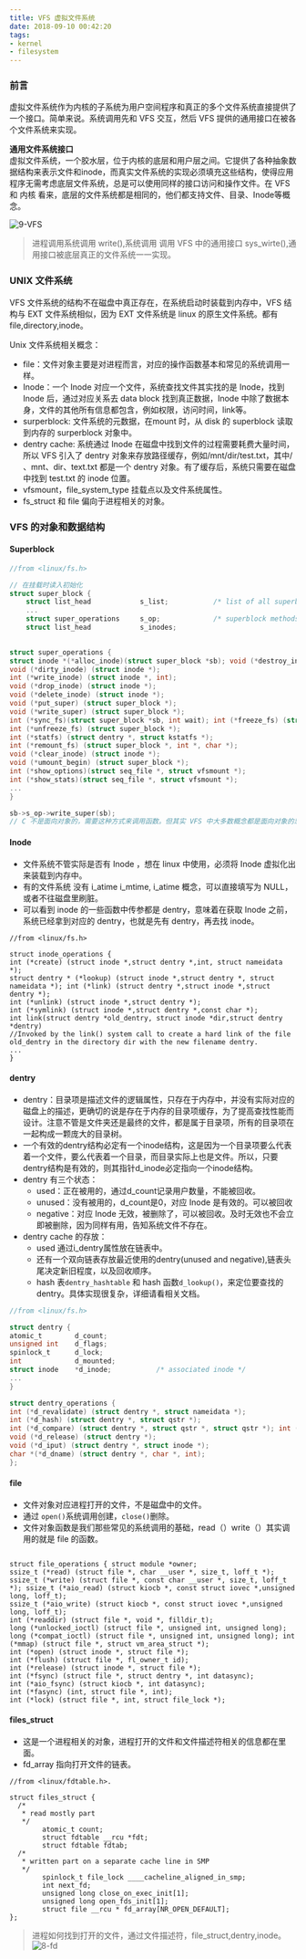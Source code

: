 ```yaml
---
title: VFS 虚拟文件系统
date: 2018-09-10 00:42:20
tags:
- kernel
- filesystem
---
```

### 前言
虚拟文件系统作为内核的子系统为用户空间程序和真正的多个文件系统直接提供了一个接口。简单来说。系统调用先和 VFS 交互，然后 VFS 提供的通用接口在被各个文件系统来实现。

**通用文件系统接口**  
虚拟文件系统，一个胶水层，位于内核的底层和用户层之间。它提供了各种抽象数据结构来表示文件和inode，而真实文件系统的实现必须填充这些结构，使得应用程序无需考虑底层文件系统，总是可以使用同样的接口访问和操作文件。在 VFS 和 内核 看来，底层的文件系统都是相同的，他们都支持文件、目录、Inode等概念。

![9-VFS](https://raw.githubusercontent.com/Tomoku-dm/blog-images/master/9-VFS.png)

> 进程调用系统调用 write(),系统调用 调用 VFS 中的通用接口 sys_wirte(),通用接口被底层真正的文件系统一一实现。

### UNIX 文件系统
VFS 文件系统的结构不在磁盘中真正存在，在系统启动时装载到内存中，VFS 结构与 EXT 文件系统相似，因为 EXT 文件系统是 linux 的原生文件系统。都有 file,directory,inode。

Unix 文件系统相关概念：
- file：文件对象主要是对进程而言，对应的操作函数基本和常见的系统调用一样。
- Inode：一个 Inode 对应一个文件，系统查找文件其实找的是 Inode，找到 Inode 后，通过对应关系去 data block 找到真正数据，Inode 中除了数据本身，文件的其他所有信息都包含，例如权限，访问时间，link等。
- surperblock: 文件系统的元数据，在mount 时，从 disk 的 superblock 读取到内存的 surperblock 对象中。
- dentry cache: 系统通过 Inode 在磁盘中找到文件的过程需要耗费大量时间，所以 VFS 引入了 dentry 对象来存放路径缓存，例如/mnt/dir/test.txt，其中/ 、mnt、dir、text.txt 都是一个 dentry 对象。有了缓存后，系统只需要在磁盘中找到 test.txt 的 inode 位置。 
- vfsmount，file_system_type  挂载点以及文件系统属性。
- fs_struct 和 file 偏向于进程相关的对象。



### VFS 的对象和数据结构

#### Superblock 

```c
//from <linux/fs.h>

// 在挂载时读入初始化
struct super_block {
    struct list_head            s_list;           /* list of all superblocks */
    ...
    struct super_operations     s_op;             /* superblock methods */
    struct list_head            s_inodes;           
    

struct super_operations {
struct inode *(*alloc_inode)(struct super_block *sb); void (*destroy_inode)(struct inode *);
void (*dirty_inode) (struct inode *);
int (*write_inode) (struct inode *, int);
void (*drop_inode) (struct inode *);
void (*delete_inode) (struct inode *);
void (*put_super) (struct super_block *);
void (*write_super) (struct super_block *);
int (*sync_fs)(struct super_block *sb, int wait); int (*freeze_fs) (struct super_block *);
int (*unfreeze_fs) (struct super_block *);
int (*statfs) (struct dentry *, struct kstatfs *);
int (*remount_fs) (struct super_block *, int *, char *);
void (*clear_inode) (struct inode *);
void (*umount_begin) (struct super_block *);
int (*show_options)(struct seq_file *, struct vfsmount *);
int (*show_stats)(struct seq_file *, struct vfsmount *);
...
}

sb->s_op->write_super(sb);
// C 不是面向对象的，需要这种方式来调用函数。但其实 VFS 中大多数概念都是面向对象的思想来实现的。

```
#### Inode
- 文件系统不管实际是否有 Inode ，想在 linux 中使用，必须将 Inode 虚拟化出来装载到内存中。
- 有的文件系统 没有 i_atime  i_mtime,  i_atime 概念，可以直接填写为 NULL，或者不往磁盘里刷脏。
- 可以看到 inode 的一些函数中传参都是 dentry，意味着在获取 Inode 之前，系统已经拿到对应的 dentry，也就是先有 dentry，再去找 inode。
```
//from <linux/fs.h>

struct inode_operations {
int (*create) (struct inode *,struct dentry *,int, struct nameidata *);
struct dentry * (*lookup) (struct inode *,struct dentry *, struct nameidata *); int (*link) (struct dentry *,struct inode *,struct dentry *);
int (*unlink) (struct inode *,struct dentry *);
int (*symlink) (struct inode *,struct dentry *,const char *);
int link(struct dentry *old_dentry, struct inode *dir,struct dentry *dentry)
//Invoked by the link() system call to create a hard link of the file old_dentry in the directory dir with the new filename dentry.
...
}
```

#### dentry
- dentry：目录项是描述文件的逻辑属性，只存在于内存中，并没有实际对应的磁盘上的描述，更确切的说是存在于内存的目录项缓存，为了提高查找性能而设计。注意不管是文件夹还是最终的文件，都是属于目录项，所有的目录项在一起构成一颗庞大的目录树。
- 一个有效的dentry结构必定有一个inode结构，这是因为一个目录项要么代表着一个文件，要么代表着一个目录，而目录实际上也是文件。所以，只要dentry结构是有效的，则其指针d_inode必定指向一个inode结构。
- dentry 有三个状态：
    - used：正在被用的，通过d_count记录用户数量，不能被回收。
    - unused：没有被用的，d_count是0，对应 Inode 是有效的。可以被回收
    - negative：对应 Inode 无效，被删除了，可以被回收。及时无效也不会立即被删除，因为同样有用，告知系统文件不存在。
- dentry cache 的存放：
    - used 通过i_dentry属性放在链表中。
    - 还有一个双向链表存放最近使用的dentry(unused and negative),链表头尾决定新旧程度，以及回收顺序。
    - hash 表`dentry_hashtable` 和 hash 函数`d_lookup()`，来定位要查找的 dentry。具体实现很复杂，详细请看相关文档。

```c
//from <linux/fs.h>

struct dentry { 
atomic_t        d_count; 
unsigned int    d_flags;
spinlock_t      d_lock;
int             d_mounted;
struct inode    *d_inode;           /* associated inode */ 
...
}

struct dentry_operations {
int (*d_revalidate) (struct dentry *, struct nameidata *);
int (*d_hash) (struct dentry *, struct qstr *);
int (*d_compare) (struct dentry *, struct qstr *, struct qstr *); int (*d_delete) (struct dentry *);
void (*d_release) (struct dentry *);
void (*d_iput) (struct dentry *, struct inode *);
char *(*d_dname) (struct dentry *, char *, int);
};

```

#### file
- 文件对象对应进程打开的文件，不是磁盘中的文件。
- 通过 `open()`系统调用创建，`close()`删除。
- 文件对象函数是我们那些常见的系统调用的基础，read（）write（）其实调用的就是 file 的函数。
```

struct file_operations { struct module *owner;
ssize_t (*read) (struct file *, char __user *, size_t, loff_t *); ssize_t (*write) (struct file *, const char __user *, size_t, loff_t *); ssize_t (*aio_read) (struct kiocb *, const struct iovec *,unsigned long, loff_t);
ssize_t (*aio_write) (struct kiocb *, const struct iovec *,unsigned long, loff_t);
int (*readdir) (struct file *, void *, filldir_t);
long (*unlocked_ioctl) (struct file *, unsigned int, unsigned long); long (*compat_ioctl) (struct file *, unsigned int, unsigned long); int (*mmap) (struct file *, struct vm_area_struct *);
int (*open) (struct inode *, struct file *);
int (*flush) (struct file *, fl_owner_t id);
int (*release) (struct inode *, struct file *);
int (*fsync) (struct file *, struct dentry *, int datasync);
int (*aio_fsync) (struct kiocb *, int datasync);
int (*fasync) (int, struct file *, int);
int (*lock) (struct file *, int, struct file_lock *);
```

#### files_struct
- 这是一个进程相关的对象，进程打开的文件和文件描述符相关的信息都在里面。
- fd_array 指向打开文件的链表。
```
//from <linux/fdtable.h>.

struct files_struct {
  /*
   * read mostly part
   */
        atomic_t count;
        struct fdtable __rcu *fdt;
        struct fdtable fdtab;
  /*
   * written part on a separate cache line in SMP
   */
        spinlock_t file_lock ____cacheline_aligned_in_smp;
        int next_fd;
        unsigned long close_on_exec_init[1];
        unsigned long open_fds_init[1];
        struct file __rcu * fd_array[NR_OPEN_DEFAULT];
};

```

> 进程如何找到打开的文件，通过文件描述符，file_struct,dentry,inode。
![8-fd](https://raw.githubusercontent.com/Tomoku-dm/blog-images/master/8-fd.jpeg)

